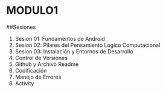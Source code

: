# MODULO1
##Sesiones
1. Sesion 01: Fundamentos de Android
2. Sesion 02: Pilares del Pensamiento Logico Computacional
3. Sesion 03: Instalación y Entornos de Desarrollo
4. Control de Versiones
5. Github y Archivo Readme
6. Codificación
7. Manejo de Errores
8. Activity
